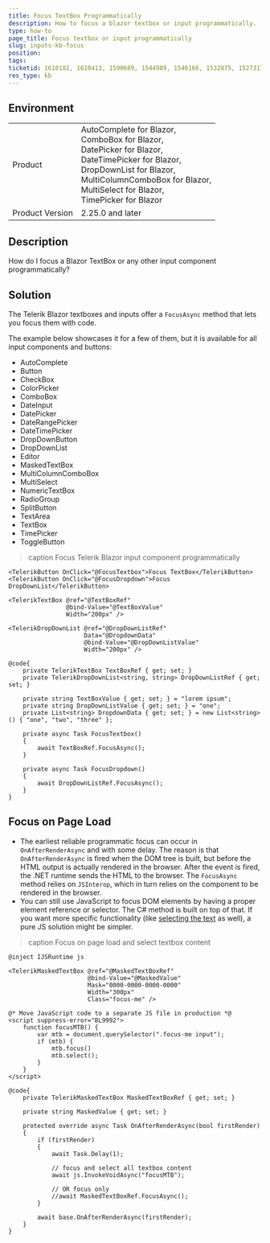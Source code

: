 ```yaml
---
title: Focus TextBox Programmatically
description: How to focus a blazor textbox or input programmatically.
type: how-to
page_title: Focus textbox or input programmatically
slug: inputs-kb-focus
position: 
tags: 
ticketid: 1618182, 1610413, 1590689, 1544989, 1546166, 1532875, 1527317
res_type: kb
---
```


## Environment

<table>
    <tbody>
        <tr>
            <td>Product</td>
            <td>
                AutoComplete for Blazor,<br />
                ComboBox for Blazor,<br />
                DatePicker for Blazor,<br />
                DateTimePicker for Blazor,<br />
                DropDownList for Blazor,<br />
                MultiColumnComboBox for Blazor,<br />
                MultiSelect for Blazor,<br />
                TimePicker for Blazor
            </td>
        </tr>
        <tr>
            <td>Product Version</td>
            <td>2.25.0 and later</td>
        </tr>
    </tbody>
</table>

## Description

How do I focus a Blazor TextBox or any other input component programmatically?

## Solution

The Telerik Blazor textboxes and inputs offer a `FocusAsync` method that lets you focus them with code.

The example below showcases it for a few of them, but it is available for all input components and buttons:

* AutoComplete
* Button
* CheckBox
* ColorPicker
* ComboBox
* DateInput
* DatePicker
* DateRangePicker
* DateTimePicker
* DropDownButton
* DropDownList
* Editor
* MaskedTextBox
* MultiColumnComboBox
* MultiSelect
* NumericTextBox
* RadioGroup
* SplitButton
* TextArea
* TextBox
* TimePicker
* ToggleButton

>caption Focus Telerik Blazor input component programmatically

````RAZOR
<TelerikButton OnClick="@FocusTextbox">Focus TextBox</TelerikButton>
<TelerikButton OnClick="@FocusDropdown">Focus DropDownList</TelerikButton>

<TelerikTextBox @ref="@TextBoxRef"
                @bind-Value="@TextBoxValue"
                Width="200px" />

<TelerikDropDownList @ref="@DropDownListRef"
                     Data="@DropdownData"
                     @bind-Value="@DropDownListValue"
                     Width="200px" />

@code{
    private TelerikTextBox TextBoxRef { get; set; }
    private TelerikDropDownList<string, string> DropDownListRef { get; set; }

    private string TextBoxValue { get; set; } = "lorem ipsum";
    private string DropDownListValue { get; set; } = "one";
    private List<string> DropdownData { get; set; } = new List<string>() { "one", "two", "three" };

    private async Task FocusTextbox()
    {
        await TextBoxRef.FocusAsync();
    }

    private async Task FocusDropdown()
    {
        await DropDownListRef.FocusAsync();
    }
}
````

## Focus on Page Load

* The earliest reliable programmatic focus can occur in `OnAfterRenderAsync` and with some delay. The reason is that `OnAfterRenderAsync` is fired when the DOM tree is built, but before the HTML output is actually rendered in the browser. After the event is fired, the .NET runtime sends the HTML to the browser.
The `FocusAsync` method relies on `JSInterop`, which in turn relies on the component to be rendered in the browser.
* You can still use JavaScript to focus DOM elements by having a proper element reference or selector. The C# method is built on top of that. If you want more specific functionality (like <a href="https://feedback.telerik.com/blazor/1454982-always-highlight-all-numerictextbox-content-on-focus" target="_blank">selecting the text</a> as well), a pure JS solution might be simpler.

>caption Focus on page load and select textbox content

````RAZOR
@inject IJSRuntime js

<TelerikMaskedTextBox @ref="@MaskedTextBoxRef"
                      @bind-Value="@MaskedValue"
                      Mask="0000-0000-0000-0000"
                      Width="300px"
                      Class="focus-me" />

@* Move JavaScript code to a separate JS file in production *@
<script suppress-error="BL9992">
    function focusMTB() {
        var mtb = document.querySelector(".focus-me input");
        if (mtb) {
            mtb.focus()
            mtb.select();
        }
    }
</script>

@code{
    private TelerikMaskedTextBox MaskedTextBoxRef { get; set; }

    private string MaskedValue { get; set; }

    protected override async Task OnAfterRenderAsync(bool firstRender)
    {
        if (firstRender)
        {
            await Task.Delay(1);

            // focus and select all textbox content
            await js.InvokeVoidAsync("focusMTB");

            // OR focus only
            //await MaskedTextBoxRef.FocusAsync();
        }

        await base.OnAfterRenderAsync(firstRender);
    }
}
````

